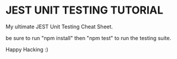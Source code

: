 # JEST UNIT TESTING TUTORIAL

My ultimate JEST Unit Testing Cheat Sheet.

be sure to run "npm install" then "npm test" to run the testing suite.


Happy Hacking :)